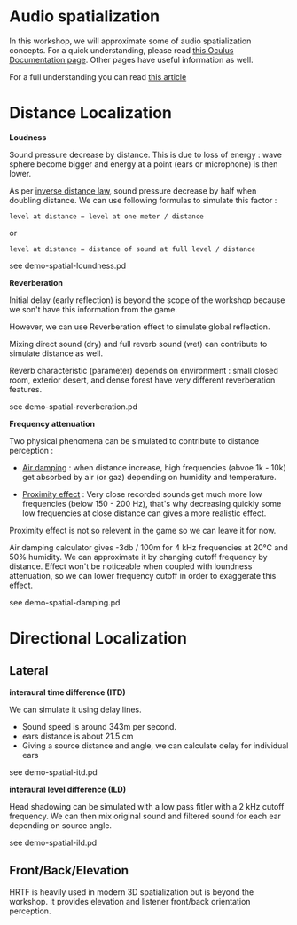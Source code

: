 
# Audio spatialization

In this workshop, we will approximate some of audio spatialization concepts. For a quick understanding, please read [this Oculus Documentation page](https://developer.oculus.com/documentation/audiosdk/latest/concepts/audio-intro-localization/). Other pages have useful information as well.

For a full understanding you can read [this article](https://en.wikipedia.org/wiki/Sound_localization)


# Distance Localization

**Loudness**

Sound pressure decrease by distance. This is due to loss of energy : wave sphere become bigger and energy at a point (ears or microphone) is then lower.

As per [inverse distance law](http://www.sengpielaudio.com/calculator-distance.htm), sound pressure decrease by half when doubling distance. We can use following formulas to simulate this factor : 

`level at distance = level at one meter / distance`

or

`level at distance = distance of sound at full level / distance`

see demo-spatial-loundness.pd


**Reverberation**

Initial delay (early reflection) is beyond the scope of the workshop because we son't have this information from the game.

However, we can use Reverberation effect to simulate global reflection.

Mixing direct sound (dry) and full reverb sound (wet) can contribute to simulate distance as well.

Reverb characteristic (parameter) depends on environment : small closed room, exterior desert, and dense forest have very different
reverberation features.

see demo-spatial-reverberation.pd


**Frequency attenuation**

Two physical phenomena can be simulated to contribute to distance perception : 

* [Air damping](http://www.sengpielaudio.com/calculator-air.htm) : when distance increase, high frequencies (abvoe 1k - 10k) get absorbed by air (or gaz) depending on humidity and temperature.

* [Proximity effect](https://en.wikipedia.org/wiki/Proximity_effect_(audio)) : Very close recorded sounds get much more low frequencies (below 150 - 200 Hz), that's why decreasing quickly some low frequencies at close distance can gives a more realistic effect.

Proximity effect is not so relevent in the game so we can leave it for now. 

Air damping calculator gives -3db / 100m for 4 kHz frequencies at 20°C and 50% humidity.
We can approximate it by changing cutoff frequency by distance. Effect won't be noticeable when coupled with loundness attenuation, so we can lower frequency cutoff in order to exaggerate this effect.

see demo-spatial-damping.pd



# Directional Localization

## Lateral

**interaural time difference (ITD)**

We can simulate it using delay lines. 

* Sound speed is around 343m per second. 
* ears distance is about 21.5 cm
* Giving a source distance and angle, we can calculate delay for individual ears

see demo-spatial-itd.pd


**interaural level difference (ILD)**

Head shadowing can be simulated with a low pass fitler with a 2 kHz cutoff frequency. We can then mix original sound and filtered
sound for each ear depending on source angle.

see demo-spatial-ild.pd


## Front/Back/Elevation

HRTF is heavily used in modern 3D spatialization but is beyond the workshop. It provides elevation and listener front/back orientation perception. 

